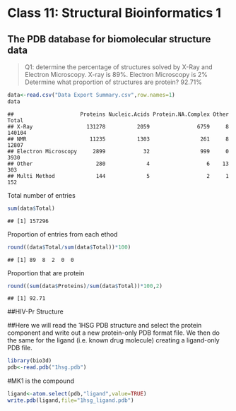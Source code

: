 Class 11: Structural Bioinformatics 1
================

## The PDB database for biomolecular structure data

> Q1: determine the percentage of structures solved by X-Ray and
> Electron Microscopy. X-ray is 89%. Electron Microscopy is 2% Determine
> what proportion of structures are protein? 92.71%

``` r
data<-read.csv("Data Export Summary.csv",row.names=1)
data
```

    ##                     Proteins Nucleic.Acids Protein.NA.Complex Other  Total
    ## X-Ray                 131278          2059               6759     8 140104
    ## NMR                    11235          1303                261     8  12807
    ## Electron Microscopy     2899            32                999     0   3930
    ## Other                    280             4                  6    13    303
    ## Multi Method             144             5                  2     1    152

Total number of entries

``` r
sum(data$Total)
```

    ## [1] 157296

Proportion of entries from each ethod

``` r
round((data$Total/sum(data$Total))*100)
```

    ## [1] 89  8  2  0  0

Proportion that are protein

``` r
round((sum(data$Proteins)/sum(data$Total))*100,2)
```

    ## [1] 92.71

\#\#HIV-Pr Structure

\#\#Here we will read the 1HSG PDB structure and select the protein
component and write out a new protein-only PDB format file. We then do
the same for the ligand (i.e. known drug molecule) creating a
ligand-only PDB file.

``` r
library(bio3d)
pdb<-read.pdb("1hsg.pdb")
```

\#MK1 is the compound

``` r
ligand<-atom.select(pdb,"ligand",value=TRUE)
write.pdb(ligand,file="1hsg_ligand.pdb")
```
